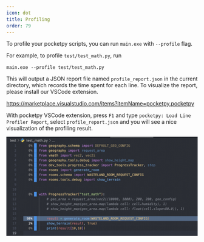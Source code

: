 ```yaml
---
icon: dot
title: Profiling
order: 79
---
```


To profile your pocketpy scripts, you can run `main.exe` with `--profile` flag.

For example, to profile `test/test_math.py`, run

```
main.exe --profile test/test_math.py
```

This will output a JSON report file named `profile_report.json` in the current directory,
which records the time spent for each line. To visualize the report, please install our VSCode extension.

https://marketplace.visualstudio.com/items?itemName=pocketpy.pocketpy

With pocketpy VSCode extension, press `F1` and type `pocketpy: Load Line Profiler Report`,
select `profile_report.json` and you will see a nice visualization of the profiling result.

![lp](../static/profiler_demo.png)
